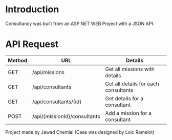 # Introduction

Consultancy was built from an ASP.NET WEB Project with a JSON API.

# API Request 

Method | URL | Details
----|-------------------- | -------------------------
GET| /api/missions | Get all missions with details
GET| /api/consultants| Get all details for each consultants
GET| /api/consultants/{id}| Get details for a consultant
POST| /api/{missionId}/consultants| Add a mission for a consultant






Project made by Jawad Chemlal (Case was designed by Loic Ramelot)

